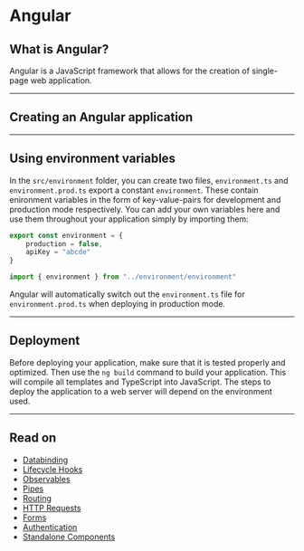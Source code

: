 # Angular

## What is Angular?
Angular is a JavaScript framework that allows for the creation of single-page web application.

---
## Creating an Angular application


---
## Using environment variables
In the `src/environment` folder, you can create two files, `environment.ts` and `environment.prod.ts` export a constant `environment`. These contain enironment variables in the form of key-value-pairs for development and production mode respectively. You can add your own variables here and use them throughout your application simply by importing them:
```js
export const environment = {
    production = false,
    apiKey = "abcde"
}
```
```js
import { environment } from "../environment/environment"
```
Angular will automatically switch out the `environment.ts` file for `environment.prod.ts` when deploying in production mode.

---
## Deployment
Before deploying your application, make sure that it is tested properly and optimized. Then use the `ng build` command to build your application. This will compile all templates and TypeScript into JavaScript. The steps to deploy the application to a web server will depend on the environment used.

---
## Read on
- [Databinding](./databinding.md)
- [Lifecycle Hooks](./lifecycle-hooks.md)
- [Observables](./observables.md)
- [Pipes](./pipes.md)
- [Routing](../Routing/index.md)
- [HTTP Requests](../HTTP%20Requests/index.md)
- [Forms](../Forms/index.md)
- [Authentication](./authentication.md)
- [Standalone Components](./standalone-components.md)